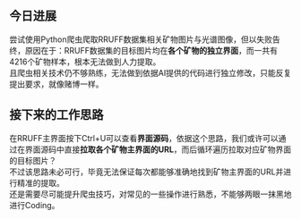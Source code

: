 ## 今日进展 ##  
尝试使用Python爬虫爬取RRUFF数据集相关矿物图片与光谱图像，但以失败告终，原因在于：RRUFF数据集的目标图片均在**各个矿物的独立界面**，而一共有4216个矿物样本，根本无法做到人力提取。  
且爬虫相关技术仍不够熟练，无法做到依据AI提供的代码进行独立修改，只能反复提出要求，就像赌博一样。  

## 接下来的工作思路 ##  
在RRUFF主界面按下Ctrl+U可以查看**界面源码**，依据这个思路，我们或许可以通过在界面源码中直接**拉取各个矿物主界面的URL**，而后循环遍历拉取对应矿物界面的目标图片？  
不过该思路未必可行，毕竟无法保证每次都能够准确地找到矿物主界面的URL并进行精准的提取。  
还是需要尽可能提升爬虫技巧，对常见的一些操作进行熟悉，不能够两眼一抹黑地进行Coding。
